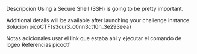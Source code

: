 Descripcion
Using a Secure Shell (SSH) is going to be pretty important.

Additional details will be available after launching your challenge instance.
Solucion
picoCTF{s3cur3_c0nn3ct10n_3e293eea}

Notas adicionales
usar el link que estaba ahi y ejecutar el comando de logeo
Referencias
picoctf